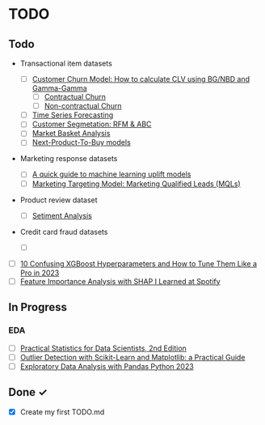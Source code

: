 # TODO

## Todo

- Transactional item datasets

  - [ ] [Customer Churn Model: How to calculate CLV using BG/NBD and Gamma-Gamma](https://practicaldatascience.co.uk/data-science/how-to-calculate-clv-using-bgnbd-and-gamma-gamma)
    - [ ] [Contractual Churn](https://practicaldatascience.co.uk/machine-learning/how-to-create-a-contractual-churn-model)
    - [ ] [Non-contractual Churn](https://practicaldatascience.co.uk/machine-learning/how-to-create-a-non-contractual-churn-model-for-your-ecommerce-site)
  - [ ] [Time Series Forecasting](https://practicaldatascience.co.uk/machine-learning/how-to-create-time-series-sales-forecasts-using-prophet)
  - [ ] [Customer Segmetation: RFM & ABC](https://practicaldatascience.co.uk/data-science/how-to-segment-customers-based-on-their-value-using-rfm-and-abc)
  - [ ] [Market Basket Analysis](https://practicaldatascience.co.uk/data-science/how-to-use-the-apriori-algorithm-for-market-basket-analysis)
  - [ ] [Next-Product-To-Buy models](https://practicaldatascience.co.uk/machine-learning/a-quick-guide-to-next-product-to-buy-models)

- Marketing response datasets
  - [ ] [A quick guide to machine learning uplift models](https://practicaldatascience.co.uk/machine-learning/a-quick-guide-to-machine-learning-uplift-models)
  - [ ] [Marketing Targeting Model: Marketing Qualified Leads (MQLs)](https://practicaldatascience.co.uk/machine-learning/how-to-create-a-response-model-to-improve-outbound-sales#google_vignette)
- Product review dataset
  - [ ] [Setiment Analysis](https://practicaldatascience.co.uk/machine-learning/how-to-use-nlp-to-identify-what-drives-customer-satisfaction)
- Credit card fraud datasets
  - [ ] []()
- [ ] [10 Confusing XGBoost Hyperparameters and How to Tune Them Like a Pro in 2023](https://medium.com/towards-data-science/10-confusing-xgboost-hyperparameters-and-how-to-tune-them-like-a-pro-in-2023-e305057f546)
- [ ] [Feature Importance Analysis with SHAP I Learned at Spotify](https://medium.com/towards-data-science/feature-importance-analysis-with-shap-i-learned-at-spotify-aacd769831b4)

## In Progress

### EDA

- [ ] [Practical Statistics for Data Scientists, 2nd Edition](https://learning.oreilly.com/library/view/practical-statistics-for/9781492072935/ch01.html)
- [ ] [Outlier Detection with Scikit-Learn and Matplotlib: a Practical Guide](https://medium.com/towards-data-science/outlier-detection-with-scikit-learn-and-matplotlib-a-practical-guide-382d1411b8ec)
- [ ] [Exploratory Data Analysis with Pandas Python 2023](https://www.youtube.com/watch?v=xi0vhXFPegw&list=LL&index=53)

## Done ✓

- [x] Create my first TODO.md
